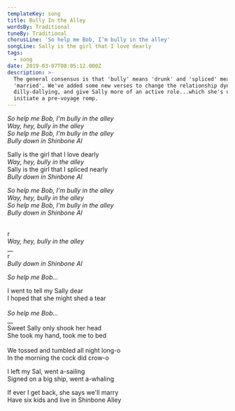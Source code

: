```yaml
---
templateKey: song
title: Bully In the Alley
wordsBy: Traditional
tuneBy: Traditional
chorusLine: 'So help me Bob, I’m bully in the alley'
songLine: Sally is the girl that I love dearly
tags:
  - song
date: 2019-03-07T08:05:12.000Z
description: >-
  The general consensus is that 'bully' means 'drunk' and 'spliced' means
  'married'. We've added some new verses to change the relationship dynamic from
  dilly-dallying, and give Sally more of an active role...which she's used to
  initiate a pre-voyage romp.
---
```

_So help me Bob, I'm bully in the alley_\
_Way, hey, bully in the alley_\
_So help me Bob, I'm bully in the alley_\
_Bully down in Shinbone Al_

Sally is the girl that I love dearly\
_Way, hey, bully in the alley_\
Sally is the girl that I spliced nearly\
_Bully down in Shinbone Al_

_So help me Bob, I'm bully in the alley_\
_Way, hey, bully in the alley_\
_So help me Bob, I'm bully in the alley_\
_Bully down in Shinbone Al_


\
r\
_Way, hey, bully in the alley_\
__\
r\
_Bully down in Shinbone Al_

_So help me Bob..._

I went to tell my Sally dear\
I hoped that she might shed a tear\
\
_So help me Bob..._\
__\
Sweet Sally only shook her head\
She took my hand, took me to bed\
\
We tossed and tumbled all night long-o\
In the morning the cock did crow-o

I left my Sal, went a-sailing\
Signed on a big ship, went a-whaling

If ever I get back, she says we'll marry\
Have six kids and live in Shinbone Alley
